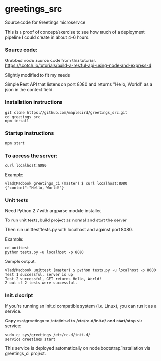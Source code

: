 # greetings_src

Source code for Greetings microservice

This is a proof of concept/exercise to see how much of a deployment pipeline I could create in about 4-6 hours.

### Source code: 

Grabbed node source code from this tutorial:
https://scotch.io/tutorials/build-a-restful-api-using-node-and-express-4

Slightly modified to fit my needs

Simple Rest API that listens on port 8080 and returns "Hello, World!" as a json in the content field.
 
### Installation instructions

```
git clone https://github.com/maplebird/greetings_src.git
cd greetings_src
npm install
```

### Startup instructions

```
npm start
```

### To access the server:

```
curl localhost:8080
```

Example:

```
vlad@Macbook greetings_ci (master) $ curl localhost:8080
{"content":"Hello, World!"}
```

### Unit tests

Need Python 2.7 with argparse module installed

To run unit tests, build project as normal and start the server

Then run unittest/tests.py with localhost and against port 8080.

Example:

```
cd unittest
python tests.py -u localhost -p 8080
```

Sample output:

```
vlad@Macbook unittest (master) $ python tests.py -u localhost -p 8080
Test 1 successful, server is up
Test 2 successful, GET returns Hello, World!
2 out of 2 tests were successful.
```

### Init.d script

If you're running an init.d compatible system (i.e. Linux), you can run it as a service.

Copy sys/greetings to /etc/init.d to /etc/rc.d/init.d/ and start/stop via service:

```
sudo cp sys/greetings /etc/rc.d/init.d/
service greetings start
```

This service is deployed automatically on node bootstrap/installation via greetings_ci project.
